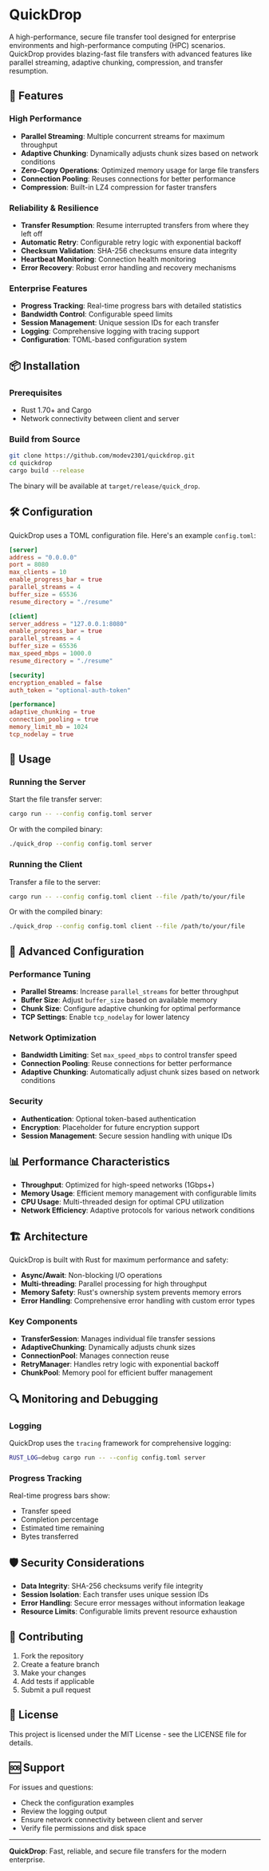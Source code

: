 # QuickDrop

A high-performance, secure file transfer tool designed for enterprise environments and high-performance computing (HPC) scenarios. QuickDrop provides blazing-fast file transfers with advanced features like parallel streaming, adaptive chunking, compression, and transfer resumption.

## 🚀 Features

### High Performance
- **Parallel Streaming**: Multiple concurrent streams for maximum throughput
- **Adaptive Chunking**: Dynamically adjusts chunk sizes based on network conditions
- **Zero-Copy Operations**: Optimized memory usage for large file transfers
- **Connection Pooling**: Reuses connections for better performance
- **Compression**: Built-in LZ4 compression for faster transfers

### Reliability & Resilience
- **Transfer Resumption**: Resume interrupted transfers from where they left off
- **Automatic Retry**: Configurable retry logic with exponential backoff
- **Checksum Validation**: SHA-256 checksums ensure data integrity
- **Heartbeat Monitoring**: Connection health monitoring
- **Error Recovery**: Robust error handling and recovery mechanisms

### Enterprise Features
- **Progress Tracking**: Real-time progress bars with detailed statistics
- **Bandwidth Control**: Configurable speed limits
- **Session Management**: Unique session IDs for each transfer
- **Logging**: Comprehensive logging with tracing support
- **Configuration**: TOML-based configuration system

## 📦 Installation

### Prerequisites
- Rust 1.70+ and Cargo
- Network connectivity between client and server

### Build from Source
```bash
git clone https://github.com/modev2301/quickdrop.git
cd quickdrop
cargo build --release
```

The binary will be available at `target/release/quick_drop`.

## 🛠️ Configuration

QuickDrop uses a TOML configuration file. Here's an example `config.toml`:

```toml
[server]
address = "0.0.0.0"
port = 8080
max_clients = 10
enable_progress_bar = true
parallel_streams = 4
buffer_size = 65536
resume_directory = "./resume"

[client]
server_address = "127.0.0.1:8080"
enable_progress_bar = true
parallel_streams = 4
buffer_size = 65536
max_speed_mbps = 1000.0
resume_directory = "./resume"

[security]
encryption_enabled = false
auth_token = "optional-auth-token"

[performance]
adaptive_chunking = true
connection_pooling = true
memory_limit_mb = 1024
tcp_nodelay = true
```

## 🚀 Usage

### Running the Server

Start the file transfer server:

```bash
cargo run -- --config config.toml server
```

Or with the compiled binary:
```bash
./quick_drop --config config.toml server
```

### Running the Client

Transfer a file to the server:

```bash
cargo run -- --config config.toml client --file /path/to/your/file
```

Or with the compiled binary:
```bash
./quick_drop --config config.toml client --file /path/to/your/file
```

## 🔧 Advanced Configuration

### Performance Tuning

- **Parallel Streams**: Increase `parallel_streams` for better throughput
- **Buffer Size**: Adjust `buffer_size` based on available memory
- **Chunk Size**: Configure adaptive chunking for optimal performance
- **TCP Settings**: Enable `tcp_nodelay` for lower latency

### Network Optimization

- **Bandwidth Limiting**: Set `max_speed_mbps` to control transfer speed
- **Connection Pooling**: Reuse connections for better performance
- **Adaptive Chunking**: Automatically adjust chunk sizes based on network conditions

### Security

- **Authentication**: Optional token-based authentication
- **Encryption**: Placeholder for future encryption support
- **Session Management**: Secure session handling with unique IDs

## 📊 Performance Characteristics

- **Throughput**: Optimized for high-speed networks (1Gbps+)
- **Memory Usage**: Efficient memory management with configurable limits
- **CPU Usage**: Multi-threaded design for optimal CPU utilization
- **Network Efficiency**: Adaptive protocols for various network conditions

## 🏗️ Architecture

QuickDrop is built with Rust for maximum performance and safety:

- **Async/Await**: Non-blocking I/O operations
- **Multi-threading**: Parallel processing for high throughput
- **Memory Safety**: Rust's ownership system prevents memory errors
- **Error Handling**: Comprehensive error handling with custom error types

### Key Components

- **TransferSession**: Manages individual file transfer sessions
- **AdaptiveChunking**: Dynamically adjusts chunk sizes
- **ConnectionPool**: Manages connection reuse
- **RetryManager**: Handles retry logic with exponential backoff
- **ChunkPool**: Memory pool for efficient buffer management

## 🔍 Monitoring and Debugging

### Logging
QuickDrop uses the `tracing` framework for comprehensive logging:

```bash
RUST_LOG=debug cargo run -- --config config.toml server
```

### Progress Tracking
Real-time progress bars show:
- Transfer speed
- Completion percentage
- Estimated time remaining
- Bytes transferred

## 🛡️ Security Considerations

- **Data Integrity**: SHA-256 checksums verify file integrity
- **Session Isolation**: Each transfer uses unique session IDs
- **Error Handling**: Secure error messages without information leakage
- **Resource Limits**: Configurable limits prevent resource exhaustion

## 🤝 Contributing

1. Fork the repository
2. Create a feature branch
3. Make your changes
4. Add tests if applicable
5. Submit a pull request

## 📄 License

This project is licensed under the MIT License - see the LICENSE file for details.

## 🆘 Support

For issues and questions:
- Check the configuration examples
- Review the logging output
- Ensure network connectivity between client and server
- Verify file permissions and disk space

---

**QuickDrop**: Fast, reliable, and secure file transfers for the modern enterprise.
